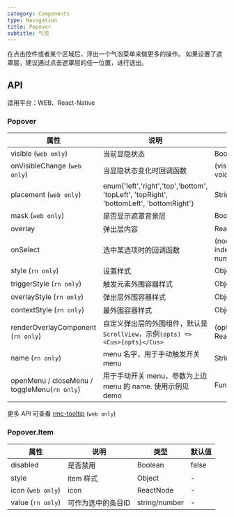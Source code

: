 ```yaml
---
category: Components
type: Navigation
title: Popover
subtitle: 气泡
---
```


在点击控件或者某个区域后，浮出一个气泡菜单来做更多的操作。
如果设置了遮罩层，建议通过点击遮罩层的任一位置，进行退出。


## API

适用平台：WEB、React-Native

### Popover

属性 | 说明 | 类型 | 默认值
----|-----|------|------
| visible (`web only`)   | 当前显隐状态    | Boolean |  false   |
| onVisibleChange (`web only`)   | 当显隐状态变化时回调函数    | (visible: bool): void |  -   |
| placement (`web only`)   | enum{'left','right','top','bottom', 'topLeft', 'topRight', 'bottomLeft', 'bottomRight'} | String |  'bottomRight'   |
| mask (`web only`)   | 是否显示遮罩背景层    | Boolean |  false  |
| overlay   | 弹出层内容    | ReactNode |  -   |
| onSelect   | 选中某选项时的回调函数    | (node: any, index?: number): void |  -   |
| style (`rn only`)  |  设置样式  | Object |  -   |
| triggerStyle (`rn only`)   | 触发元素外围容器样式    | Object |  -   |
| overlayStyle (`rn only`)   | 弹出层外围容器样式    | Object |  -   |
| contextStyle (`rn only`)   | 最外围容器样式    | Object |  -   |
| renderOverlayComponent (`rn only`)   | 自定义弹出层的外围组件，默认是`ScrollView`，示例`(opts) => <Cus>{opts}</Cus>`  | (opts: any): ReactNode |  -   |
| name (`rn only`)   | menu 名字，用于手动触发开关 menu    | String |  -   |
| openMenu / closeMenu / toggleMenu(`rn only`)   | 用于手动开关 menu，参数为上边 menu 的 name. 使用示例见 demo  | Function(name) |  -   |

更多 API 可查看 [rmc-tooltip](https://github.com/react-component/m-tooltip#api) (`web only`)

### Popover.Item

属性 | 说明 | 类型 | 默认值
----|-----|------|------
| disabled   | 是否禁用    | Boolean |  false   |
| style  | item 样式    | Object |  -   |
| icon (`web only`)  | icon   | ReactNode |  -   |
| value (`rn only`)  | 可作为选中的条目ID   | string/number |  -   |
